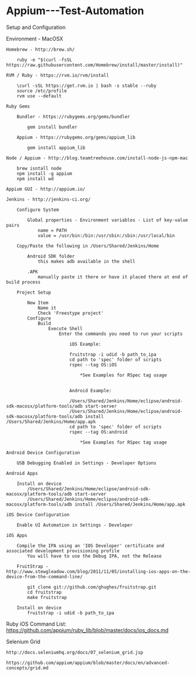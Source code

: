 # Appium---Test-Automation

Setup and Configuration

Environment - MacOSX

	Homebrew - http://brew.sh/

		ruby -e "$(curl -fsSL https://raw.githubusercontent.com/Homebrew/install/master/install)"

	RVM / Ruby - https://rvm.io/rvm/install

		\curl -sSL https://get.rvm.io | bash -s stable --ruby
		source /etc/profile
		rvm use --default

	Ruby Gems

		Bundler - https://rubygems.org/gems/bundler

			gem install bundler

		Appium - https://rubygems.org/gems/appium_lib

			gem install appium_lib

	Node / Appium - http://blog.teamtreehouse.com/install-node-js-npm-mac

		brew isntall node
		npm install -g appium
		npm install wd

	Appium GUI - http://appium.io/

	Jenkins - http://jenkins-ci.org/

		Configure System

			Global properties - Environment variables - List of key-value pairs
				name = PATH
				value = /usr/bin:/bin:/usr/sbin:/sbin:/usr/local/bin

		Copy/Paste the following in /Users/Shared/Jenkins/Home

			Android SDK folder
				this makes adb available in the shell

			.APK
				manually paste it there or have it placed there at end of build process

		Project Setup

			New Item
				Name it
				Check 'Freestype project'
			Configure
				Build
					Execute Shell
						Enter the commands you need to run your scripts

							iOS Example:

							fruitstrap -i udid -b path_to_ipa
							cd path to 'spec' folder of scripts
							rspec --tag OS:iOS

								*See Examples for RSpec tag usage


							Android Example:

							/Users/Shared/Jenkins/Home/eclipse/android-sdk-macosx/platform-tools/adb start-server
							/Users/Shared/Jenkins/Home/eclipse/android-sdk-macosx/platform-tools/adb install /Users/Shared/Jenkins/Home/app.apk 
							cd path to 'spec' folder of scripts
							rspec --tag OS:android

								*See Examples for RSpec tag usage

	Android Device Configuration

		USB Debugging Enabled in Settings - Developer Options

	Android Apps

		Install on device
			/Users/Shared/Jenkins/Home/eclipse/android-sdk-macosx/platform-tools/adb start-server
			/Users/Shared/Jenkins/Home/eclipse/android-sdk-macosx/platform-tools/adb install /Users/Shared/Jenkins/Home/app.apk 

	iOS Device Configuration

		Enable UI Automation in Settings - Developer

	iOS Apps

		Compile the IPA using an 'IOS Developer' certificate and associated development provisioning profile
			You will have to use the Debug IPA, not the Release

		FruitStrap - http://www.stewgleadow.com/blog/2011/11/05/installing-ios-apps-on-the-device-from-the-command-line/

			git clone git://github.com/ghughes/fruitstrap.git
			cd fruitstrap
			make fruitstrap

		Install on device
			fruitstrap -i udid -b path_to_ipa


Ruby iOS Command List: https://github.com/appium/ruby_lib/blob/master/docs/ios_docs.md


Selenium Grid

	http://docs.seleniumhq.org/docs/07_selenium_grid.jsp
	
	https://github.com/appium/appium/blob/master/docs/en/advanced-concepts/grid.md
